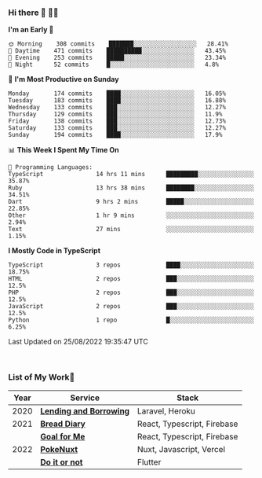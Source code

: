 ### Hi there 👋 🧑‍💻



<!--START_SECTION:waka-->
**I'm an Early 🐤** 

```text
🌞 Morning    308 commits    ███████░░░░░░░░░░░░░░░░░░   28.41% 
🌆 Daytime    471 commits    ██████████░░░░░░░░░░░░░░░   43.45% 
🌃 Evening    253 commits    █████░░░░░░░░░░░░░░░░░░░░   23.34% 
🌙 Night      52 commits     █░░░░░░░░░░░░░░░░░░░░░░░░   4.8%

```
📅 **I'm Most Productive on Sunday** 

```text
Monday       174 commits    ████░░░░░░░░░░░░░░░░░░░░░   16.05% 
Tuesday      183 commits    ████░░░░░░░░░░░░░░░░░░░░░   16.88% 
Wednesday    133 commits    ███░░░░░░░░░░░░░░░░░░░░░░   12.27% 
Thursday     129 commits    ███░░░░░░░░░░░░░░░░░░░░░░   11.9% 
Friday       138 commits    ███░░░░░░░░░░░░░░░░░░░░░░   12.73% 
Saturday     133 commits    ███░░░░░░░░░░░░░░░░░░░░░░   12.27% 
Sunday       194 commits    ████░░░░░░░░░░░░░░░░░░░░░   17.9%

```


📊 **This Week I Spent My Time On** 

```text
💬 Programming Languages: 
TypeScript               14 hrs 11 mins      █████████░░░░░░░░░░░░░░░░   35.87% 
Ruby                     13 hrs 38 mins      ████████░░░░░░░░░░░░░░░░░   34.51% 
Dart                     9 hrs 2 mins        █████░░░░░░░░░░░░░░░░░░░░   22.85% 
Other                    1 hr 9 mins         ░░░░░░░░░░░░░░░░░░░░░░░░░   2.94% 
Text                     27 mins             ░░░░░░░░░░░░░░░░░░░░░░░░░   1.15%

```

**I Mostly Code in TypeScript** 

```text
TypeScript               3 repos             ████░░░░░░░░░░░░░░░░░░░░░   18.75% 
HTML                     2 repos             ███░░░░░░░░░░░░░░░░░░░░░░   12.5% 
PHP                      2 repos             ███░░░░░░░░░░░░░░░░░░░░░░   12.5% 
JavaScript               2 repos             ███░░░░░░░░░░░░░░░░░░░░░░   12.5% 
Python                   1 repo              █░░░░░░░░░░░░░░░░░░░░░░░░   6.25%

```



 Last Updated on 25/08/2022 19:35:47 UTC
<!--END_SECTION:waka-->


<br />

### List of My Work🚀

| Year | Service | Stack |
|--|--|--|
| 2020 | [**Lending and Borrowing**](https://lending-and-borrowing.herokuapp.com/) | Laravel, Heroku |
| 2021 | [**Bread Diary**](https://bread-diary-web.web.app/) | React, Typescript, Firebase |
|  | [**Goal for Me**](https://goal-for-me.web.app/) | React, Typescript, Firebase |
| 2022 | [**PokeNuxt**](https://pokenuxt.vercel.app/) | Nuxt, Javascript, Vercel |
|  | [**Do it or not**](https://apps.apple.com/jp/app/do-it-or-not/id1613818865) | Flutter |